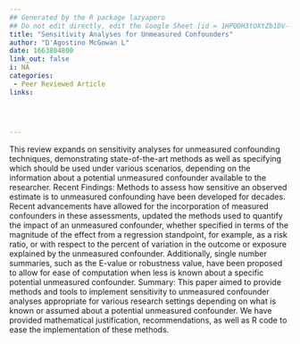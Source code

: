 ```yaml
---
## Generated by the R package lazyapero
## Do not edit directly, edit the Google Sheet [id = 1HPQDH3tOXtZb1DV--8wR9CKAzUz5aywWc2vM3OQ5SrU]
title: "Sensitivity Analyses for Unmeasured Confounders"
author: "D'Agostino McGowan L"
date: 1663804800
link_out: false
i: NA
categories:
 - Peer Reviewed Article
links:




---
```


This review expands on sensitivity analyses for unmeasured confounding techniques, demonstrating state-of-the-art methods as well as specifying which should be used under various scenarios, depending on the information about a potential unmeasured confounder available to the researcher.
Recent Findings:
Methods to assess how sensitive an observed estimate is to unmeasured confounding have been developed for decades. Recent advancements have allowed for the incorporation of measured confounders in these assessments, updated the methods used to quantify the impact of an unmeasured confounder, whether specified in terms of the magnitude of the effect from a regression standpoint, for example, as a risk ratio, or with respect to the percent of variation in the outcome or exposure explained by the unmeasured confounder. Additionally, single number summaries, such as the E-value or robustness value, have been proposed to allow for ease of computation when less is known about a specific potential unmeasured confounder.
Summary:
This paper aimed to provide methods and tools to implement sensitivity to unmeasured confounder analyses appropriate for various research settings depending on what is known or assumed about a potential unmeasured confounder. We have provided mathematical justification, recommendations, as well as R code to ease the implementation of these methods.

